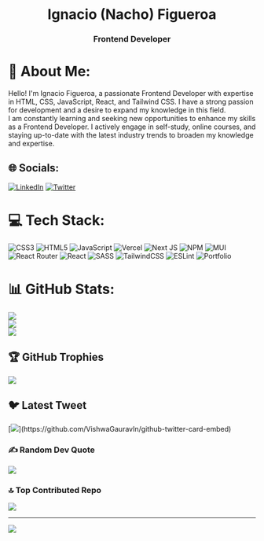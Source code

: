 <h1 align="center">Ignacio (Nacho) Figueroa</h1>
<h3 align="center">Frontend Developer</h3>

# 💫 About Me:
Hello! I'm Ignacio Figueroa, a passionate Frontend Developer with expertise in HTML, CSS, JavaScript, React, and Tailwind CSS. I have a strong passion for development and a desire to expand my knowledge in this field.<br>I am constantly learning and seeking new opportunities to enhance my skills as a Frontend Developer. I actively engage in self-study, online courses, and staying up-to-date with the latest industry trends to broaden my knowledge and expertise.<br>


## 🌐 Socials:
[![LinkedIn](https://img.shields.io/badge/LinkedIn-%230077B5.svg?logo=linkedin&logoColor=white)](https://linkedin.com/in/https://www.linkedin.com/in/ignacio-figueroa-0a1ba0263/) [![Twitter](https://img.shields.io/badge/Twitter-%231DA1F2.svg?logo=Twitter&logoColor=white)](https://twitter.com/https://twitter.com/ignaciodev_) 

# 💻 Tech Stack:
![CSS3](https://img.shields.io/badge/css3-%231572B6.svg?style=for-the-badge&logo=css3&logoColor=white) ![HTML5](https://img.shields.io/badge/html5-%23E34F26.svg?style=for-the-badge&logo=html5&logoColor=white) ![JavaScript](https://img.shields.io/badge/javascript-%23323330.svg?style=for-the-badge&logo=javascript&logoColor=%23F7DF1E) ![Vercel](https://img.shields.io/badge/vercel-%23000000.svg?style=for-the-badge&logo=vercel&logoColor=white) ![Next JS](https://img.shields.io/badge/Next-black?style=for-the-badge&logo=next.js&logoColor=white) ![NPM](https://img.shields.io/badge/NPM-%23000000.svg?style=for-the-badge&logo=npm&logoColor=white) ![MUI](https://img.shields.io/badge/MUI-%230081CB.svg?style=for-the-badge&logo=material-ui&logoColor=white) ![React Router](https://img.shields.io/badge/React_Router-CA4245?style=for-the-badge&logo=react-router&logoColor=white) ![React](https://img.shields.io/badge/react-%2320232a.svg?style=for-the-badge&logo=react&logoColor=%2361DAFB) ![SASS](https://img.shields.io/badge/SASS-hotpink.svg?style=for-the-badge&logo=SASS&logoColor=white) ![TailwindCSS](https://img.shields.io/badge/tailwindcss-%2338B2AC.svg?style=for-the-badge&logo=tailwind-css&logoColor=white) ![ESLint](https://img.shields.io/badge/ESLint-4B3263?style=for-the-badge&logo=eslint&logoColor=white) ![Portfolio](https://img.shields.io/badge/Portfolio-%23000000.svg?style=for-the-badge&logo=firefox&logoColor=#FF7139)
# 📊 GitHub Stats:
![](https://github-readme-stats.vercel.app/api?username=ignaciofigueroadev&theme=react&hide_border=false&include_all_commits=false&count_private=false)<br/>
![](https://github-readme-streak-stats.herokuapp.com/?user=ignaciofigueroadev&theme=react&hide_border=false)<br/>
![](https://github-readme-stats.vercel.app/api/top-langs/?username=ignaciofigueroadev&theme=react&hide_border=false&include_all_commits=false&count_private=false&layout=compact)

## 🏆 GitHub Trophies
![](https://github-profile-trophy.vercel.app/?username=ignaciofigueroadev&theme=dark_dimmed&no-frame=true&no-bg=false&margin-w=4)

## 🐦 Latest Tweet
[![](https://gtce.itsvg.in/api?username=https://twitter.com/ignaciodev_)](https://github.com/VishwaGauravIn/github-twitter-card-embed)

### ✍️ Random Dev Quote
![](https://quotes-github-readme.vercel.app/api?type=horizontal&theme=tokyonight)

### 🔝 Top Contributed Repo
![](https://github-contributor-stats.vercel.app/api?username=ignaciofigueroadev&limit=5&theme=discord&combine_all_yearly_contributions=true)

---
[![](https://visitcount.itsvg.in/api?id=ignaciofigueroadev&icon=5&color=0)](https://visitcount.itsvg.in)

<!-- Proudly created with GPRM ( https://gprm.itsvg.in ) -->
